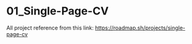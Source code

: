 # 01_Single-Page-CV
All project reference from this link: https://roadmap.sh/projects/single-page-cv
